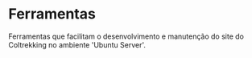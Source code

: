 # Ferramentas
Ferramentas que facilitam o desenvolvimento e manutenção do site do Coltrekking no ambiente 'Ubuntu Server'.
